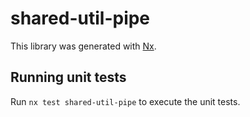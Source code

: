 # shared-util-pipe

This library was generated with [Nx](https://nx.dev).

## Running unit tests

Run `nx test shared-util-pipe` to execute the unit tests.
